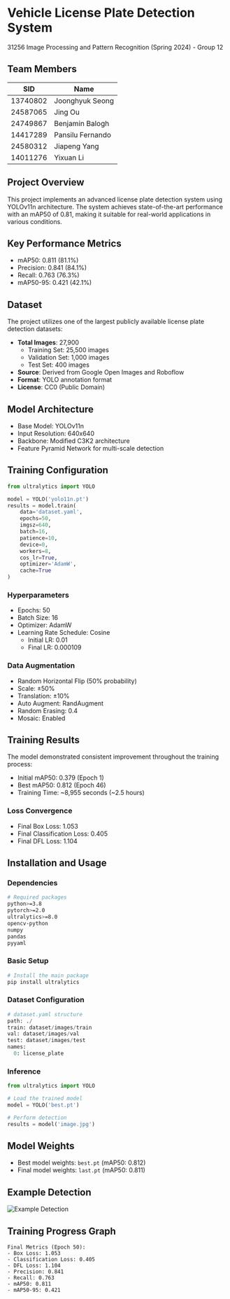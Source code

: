 # Vehicle License Plate Detection System
31256 Image Processing and Pattern Recognition (Spring 2024) - Group 12

## Team Members
| SID      | Name             |
|----------|------------------|
| 13740802 | Joonghyuk Seong  |
| 24587065 | Jing Ou          |
| 24749867 | Benjamin Balogh  |
| 14417289 | Pansilu Fernando |
| 24580312 | Jiapeng Yang     |
| 14011276 | Yixuan Li        |

## Project Overview
This project implements an advanced license plate detection system using YOLOv11n architecture. The system achieves state-of-the-art performance with an mAP50 of 0.81, making it suitable for real-world applications in various conditions.

## Key Performance Metrics
- mAP50: 0.811 (81.1%)
- Precision: 0.841 (84.1%)
- Recall: 0.763 (76.3%)
- mAP50-95: 0.421 (42.1%)

## Dataset
The project utilizes one of the largest publicly available license plate detection datasets:
- **Total Images**: 27,900
  - Training Set: 25,500 images
  - Validation Set: 1,000 images
  - Test Set: 400 images
- **Source**: Derived from Google Open Images and Roboflow
- **Format**: YOLO annotation format
- **License**: CC0 (Public Domain)

## Model Architecture
- Base Model: YOLOv11n
- Input Resolution: 640x640
- Backbone: Modified C3K2 architecture
- Feature Pyramid Network for multi-scale detection

## Training Configuration
```python
from ultralytics import YOLO

model = YOLO('yolo11n.pt')
results = model.train(
    data='dataset.yaml',
    epochs=50,
    imgsz=640,
    batch=16,
    patience=10,
    device=0,
    workers=8,
    cos_lr=True,
    optimizer='AdamW',
    cache=True
)
```

### Hyperparameters
- Epochs: 50
- Batch Size: 16
- Optimizer: AdamW
- Learning Rate Schedule: Cosine
  - Initial LR: 0.01
  - Final LR: 0.000109

### Data Augmentation
- Random Horizontal Flip (50% probability)
- Scale: ±50%
- Translation: ±10%
- Auto Augment: RandAugment
- Random Erasing: 0.4
- Mosaic: Enabled

## Training Results
The model demonstrated consistent improvement throughout the training process:
- Initial mAP50: 0.379 (Epoch 1)
- Best mAP50: 0.812 (Epoch 46)
- Training Time: ~8,955 seconds (~2.5 hours)

### Loss Convergence
- Final Box Loss: 1.053
- Final Classification Loss: 0.405
- Final DFL Loss: 1.104

## Installation and Usage
### Dependencies
```bash
# Required packages
python>=3.8
pytorch>=2.0
ultralytics>=8.0
opencv-python
numpy
pandas
pyyaml
```

### Basic Setup
```bash
# Install the main package
pip install ultralytics
```

### Dataset Configuration
```python
# dataset.yaml structure
path: ./
train: dataset/images/train
val: dataset/images/val
test: dataset/images/test
names:
  0: license_plate
```

### Inference
```python
from ultralytics import YOLO

# Load the trained model
model = YOLO('best.pt')

# Perform detection
results = model('image.jpg')
```

## Model Weights
- Best model weights: `best.pt` (mAP50: 0.812)
- Final model weights: `last.pt` (mAP50: 0.811)

## Example Detection
![Example Detection](https://i.imgur.com/tFn56hE.jpeg)

## Training Progress Graph
```
Final Metrics (Epoch 50):
- Box Loss: 1.053
- Classification Loss: 0.405
- DFL Loss: 1.104
- Precision: 0.841
- Recall: 0.763
- mAP50: 0.811
- mAP50-95: 0.421
```